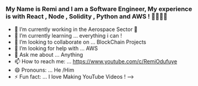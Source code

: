 ### My Name is Remi and I am a Software Engineer, My experience is with React , Node , Solidity , Python and AWS ! 👋👩🏽‍💻


- 🔭 I’m currently working in the Aerospace Sector  🚀
- 🌱 I’m currently learning ... everything i can !
- 👯 I’m looking to collaborate on ... BlockChain Projects
- 🤔 I’m looking for help with ... AWS
- 💬 Ask me about ... Anything 
- 📫 How to reach me: ... https://www.youtube.com/c/RemiOdufuye
- 😄 Pronouns: ... He /Him 
- ⚡ Fun fact: ... I love Making YouTube Videos ! 
-->
